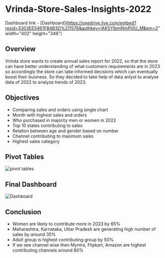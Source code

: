 # Vrinda-Store-Sales-Insights-2022

Dashboard link - [Dashboard](https://onedrive.live.com/embed?resid=3303EE5461FB4B3D%211576&authkey=!AK5YlbmNmPi0U_M&em=2" width="402" height="346")
## Overview 
Vrinda store wants to create annual sales report for 2022, so that the store can have better understanding of what customers requirements are in 2023 so accordingly the store can take informed decisions which can eventually boost their business. So they decided to take help of data anlyst to analyse data of 2022 to analyze trends of 2023.

## Objectives 
- Comparing sales and orders using single chart
- Month with highest sales and orders
- Who purchased in majority men or women in 2022
- Top 10 states contributing to sales
- Relation between age and gender based on number
- Channel contributing to maximum sales
- Highest sales category

## Pivot Tables
![pivot tables](https://github.com/TanmayTheAnalyst/Vrinda-Store-Sales-Insights-2022/assets/153390240/0c00534e-e1e7-4e45-8be3-7f133aec6265)

## Final Dashboard
![Dashboard](https://github.com/TanmayTheAnalyst/Vrinda-Store-Sales-Insights-2022/assets/153390240/b7524f8a-95ed-49d2-ab06-ceab73c571dd)

## Conclusion
- Women are likely to contribute more in 2023 by 65%
- Maharashtra, Karnataka, Uttar Pradesh are generating high number of sales by around 35%
- Adult group is highest contributing group by 50%
- If we see channel wise then Myntra, Flipkart, Amazon are highest contributing channels around 80%
